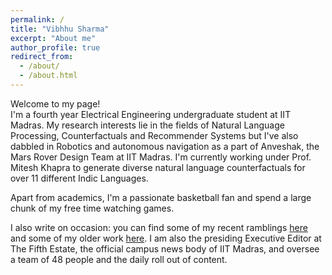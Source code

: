 ```yaml
---
permalink: /
title: "Vibhhu Sharma"
excerpt: "About me"
author_profile: true
redirect_from: 
  - /about/
  - /about.html
---
```


Welcome to my page! 
<br>
I'm a fourth year Electrical Engineering undergraduate student at IIT Madras. My research interests lie in the fields of Natural Language Processing, Counterfactuals and Recommender Systems but I've also dabbled in Robotics and autonomous navigation as a part of Anveshak, the Mars Rover Design Team at IIT Madras. I'm currently working under Prof. Mitesh Khapra to generate diverse natural language counterfactuals for over 11 different Indic Languages. 
<br>

Apart from academics, I'm a passionate basketball fan and spend a large chunk of my free time watching games.
<br>

I also write on occasion: you can find some of my recent ramblings [here](https://www.t5eiitm.org/author/vibhhu-sharma/) and some of my older work [here](https://medium.com/@vibhhusharma2012). I am also the presiding Executive Editor at The Fifth Estate, the official campus news body of IIT Madras, and oversee a team of 48 people and the daily roll out of content.
